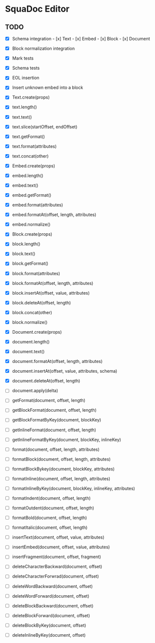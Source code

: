 # SquaDoc Editor

## TODO

 - [x] Schema integration
       - [x] Text
       - [x] Embed
       - [x] Block
       - [x] Document
 - [x] Block normalization integration
 - [x] Mark tests
 - [x] Schema tests
 - [x] EOL insertion
 - [x] Insert unknown embed into a block

 - [x] Text.create(props)
 - [x] text.length()
 - [x] text.text()
 - [x] text.slice(startOffset, endOffset)
 - [x] text.getFormat()
 - [x] text.format(attributes)
 - [x] text.concat(other)

 - [x] Embed.create(props)
 - [x] embed.length()
 - [x] embed.text()
 - [x] embed.getFormat()
 - [x] embed.format(attributes)
 - [x] embed.formatAt(offset, length, attributes)
 - [x] embed.normalize()

 - [x] Block.create(props)
 - [x] block.length()
 - [x] block.text()
 - [x] block.getFormat()
 - [x] block.format(attributes)
 - [x] block.formatAt(offset, length, attributes)
 - [x] block.insertAt(offset, value, attributes)
 - [x] block.deleteAt(offset, length)
 - [x] block.concat(other)
 - [x] block.normalize()

 - [x] Document.create(props)
 - [x] document.length()
 - [x] document.text()
 - [x] document.formatAt(offset, length, attributes)
 - [x] document.insertAt(offset, value, attributes, schema)
 - [x] document.deleteAt(offset, length)
 - [ ] document.apply(delta)

 - [ ] getFormat(document, offset, length)
 - [ ] getBlockFormat(document, offset, length)
 - [ ] getBlockFormatByKey(document, blockKey)
 - [ ] getInlineFormat(document, offset, length)
 - [ ] getInlineFormatByKey(document, blockKey, inlineKey)
 - [ ] format(document, offset, length, attributes)
 - [ ] formatBlock(document, offset, length, attributes)
 - [ ] formatBlockBykey(document, blockKey, attributes)
 - [ ] formatInline(document, offset, length, attributes)
 - [ ] formatInlineByKey(document, blockKey, inlineKey, attributes)
 - [ ] formatIndent(document, offset, length)
 - [ ] formatOutdent(document, offset, length)
 - [ ] formatBold(document, offset, length)
 - [ ] formatItalic(document, offset, length)
 - [ ] insertText(document, offset, value, attributes)
 - [ ] insertEmbed(document, offset, value, attributes)
 - [ ] insertFragment(document, offset, fragment)
 - [ ] deleteCharacterBackward(document, offset)
 - [ ] deleteCharacterForwrad(document, offset)
 - [ ] deleteWordBackward(document, offset)
 - [ ] deleteWordForward(document, offset)
 - [ ] deleteBlockBackward(document, offset)
 - [ ] deleteBlockForward(document, offset)
 - [ ] deleteBlockByKey(document, offset)
 - [ ] deleteInlineByKey(document, offset)
